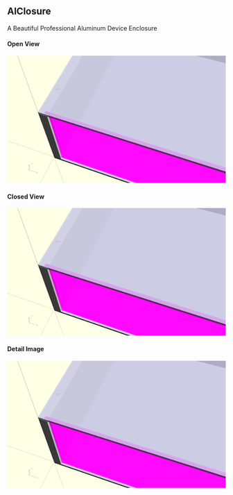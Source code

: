 ## AlClosure
A Beautiful Professional Aluminum Device Enclosure

#### Open View
![Alt text](/images/AlClosure.detail.600.png?raw=true)

#### Closed View
![Alt text](/images/AlClosure.detail.600.png?raw=true)

#### Detail Image
![Alt text](/images/AlClosure.detail.600.png?raw=true)
